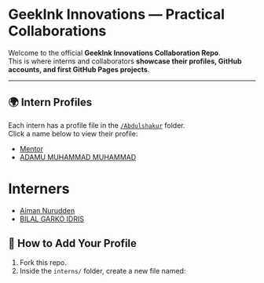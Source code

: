 # GeekInk Innovations — Practical Collaborations

Welcome to the official **GeekInk Innovations Collaboration Repo**.  
This is where interns and collaborators **showcase their profiles, GitHub accounts, and first GitHub Pages projects**.  

---

## 🌍 Intern Profiles

Each intern has a profile file in the [`/Abdulshakur`](./interns/Abdulshakur01-musa.md) folder.  
Click a name below to view their profile:  

- [Mentor](./interns/AdamsGeeky.md)  
- [ADAMU MUHAMMAD MUHAMMAD](./interns/AdamsGeeky.md)
  
# Interners
- [Aiman Nurudden](./interns/aimannurudden.md)
- [BILAL GARKO IDRIS](./interns/Bilalgarko.md)

## 🚀 How to Add Your Profile

1. Fork this repo.  
2. Inside the `interns/` folder, create a new file named:  
